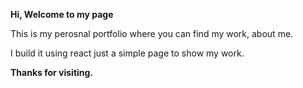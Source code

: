 **Hi, Welcome to my page**

This is my perosnal portfolio where you can find my work, about me.

I build it using react just a simple page to show my work.

**Thanks for visiting.**
